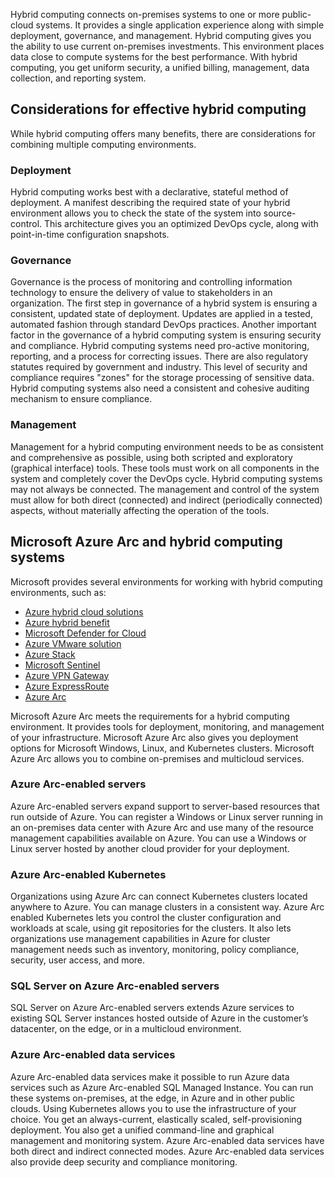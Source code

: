 Hybrid computing connects on-premises systems to one or more public-cloud systems. It provides a single application experience along with simple deployment, governance, and management. Hybrid computing gives you the ability to use current on-premises investments. This environment places data close to compute systems for the best performance. With hybrid computing, you get uniform security, a unified billing, management, data collection, and reporting system.

## Considerations for effective hybrid computing

While hybrid computing offers many benefits, there are considerations for combining multiple computing environments. 

### Deployment

Hybrid computing works best with a declarative, stateful method of deployment. A manifest describing the required state of your hybrid environment allows you to check the state of the system into source-control. This architecture gives you an optimized DevOps cycle, along with point-in-time configuration snapshots.

### Governance

Governance is the process of monitoring and controlling information technology to ensure the delivery of value to stakeholders in an organization. The first step in governance of a hybrid system is ensuring a consistent, updated state of deployment. Updates are applied in a tested, automated fashion through standard DevOps practices. Another important factor in the governance of a hybrid computing system is ensuring security and compliance. Hybrid computing systems need pro-active monitoring, reporting, and a process for correcting issues. There are also regulatory statutes required by government and industry. This level of security and compliance requires "zones" for the storage processing of sensitive data. Hybrid computing systems also need a consistent and cohesive auditing mechanism to ensure compliance.

### Management

Management for a hybrid computing environment needs to be as consistent and comprehensive as possible, using both scripted and exploratory (graphical interface) tools. These tools must work on all components in the system and completely cover the DevOps cycle. Hybrid computing systems may not always be connected. The management and control of the system must allow for both direct (connected) and indirect (periodically connected) aspects, without materially affecting the operation of the tools.

## Microsoft Azure Arc and hybrid computing systems

Microsoft provides several environments for working with hybrid computing environments, such as:

- [Azure hybrid cloud solutions](https://azure.microsoft.com/solutions/hybrid-cloud-app/#overview)
- [Azure hybrid benefit](/azure/azure-sql/azure-hybrid-benefit?tabs=azure-powershell)
- [Microsoft Defender for Cloud](/azure/security-center/azure-defender)
- [Azure VMware solution](https://azure.microsoft.com/services/azure-vmware/#product-overview)
- [Azure Stack](https://azure.microsoft.com/overview/azure-stack/)
- [Microsoft Sentinel](/azure/sentinel/overview)
- [Azure VPN Gateway](/azure/vpn-gateway/vpn-gateway-about-vpngateways)
- [Azure ExpressRoute](https://azure.microsoft.com/services/expressroute/#overview)
- [Azure Arc](https://azure.microsoft.com/services/azure-arc/#product-overview)

Microsoft Azure Arc meets the requirements for a hybrid computing environment. It provides tools for deployment, monitoring, and management of your infrastructure. Microsoft Azure Arc also gives you deployment options for Microsoft Windows, Linux, and Kubernetes clusters. Microsoft Azure Arc allows you to combine on-premises and multicloud services.

### Azure Arc-enabled servers

Azure Arc-enabled servers expand support to server-based resources that run outside of Azure. You can register a Windows or Linux server running in an on-premises data center with Azure Arc and use many of the resource management capabilities available on Azure. You can use a Windows or Linux server hosted by another cloud provider for your deployment.

### Azure Arc-enabled Kubernetes

Organizations using Azure Arc can connect Kubernetes clusters located anywhere to Azure. You can manage clusters in a consistent way. Azure Arc enabled Kubernetes lets you control the cluster configuration and workloads at scale, using git repositories for the clusters. It also lets organizations use management capabilities in Azure for cluster management needs such as inventory, monitoring, policy compliance, security, user access, and more.

### SQL Server on Azure Arc-enabled servers

SQL Server on Azure Arc-enabled servers extends Azure services to existing SQL Server instances hosted outside of Azure in the customer’s datacenter, on the edge, or in a multicloud environment.

### Azure Arc-enabled data services

Azure Arc-enabled data services make it possible to run Azure data services such as Azure Arc-enabled SQL Managed Instance. You can run these systems on-premises, at the edge, in Azure and in other public clouds. Using Kubernetes allows you to use the infrastructure of your choice. You get an always-current, elastically scaled, self-provisioning deployment. You also get a unified command-line and graphical management and monitoring system. Azure Arc-enabled data services have both direct and indirect connected modes. Azure Arc-enabled data services also provide deep security and compliance monitoring.
